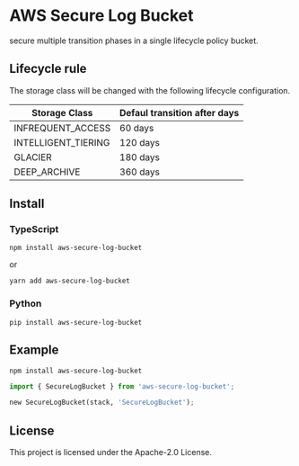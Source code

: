 # AWS Secure Log Bucket

secure multiple transition phases in a single lifecycle policy bucket.

## Lifecycle rule

The storage class will be changed with the following lifecycle configuration.

| Storage Class       | Defaul transition after days |
| ------------------- |------------------------------|
| INFREQUENT_ACCESS   | 60 days                      |
| INTELLIGENT_TIERING | 120 days                     |
| GLACIER             | 180 days                     |
| DEEP_ARCHIVE        | 360 days                     |

## Install

### TypeScript

```shell
npm install aws-secure-log-bucket
```

or

```shell
yarn add aws-secure-log-bucket
```

### Python

```shell
pip install aws-secure-log-bucket
```

## Example

```shell
npm install aws-secure-log-bucket
```

```python
import { SecureLogBucket } from 'aws-secure-log-bucket';

new SecureLogBucket(stack, 'SecureLogBucket');
```

## License

This project is licensed under the Apache-2.0 License.
